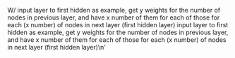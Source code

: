W/ input layer to first hidden as example, get y weights for the number of nodes in previous layer, and have x number of them for each of those for each (x number) of nodes in next layer (first hidden layer) input layer to first hidden as example, get y weights for the number of nodes in previous layer, and have x number of them for each of those for each (x number) of nodes in next layer (first hidden layer)\n'
